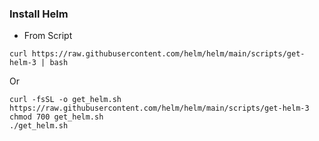### Install Helm

* From Script

```
curl https://raw.githubusercontent.com/helm/helm/main/scripts/get-helm-3 | bash
```

Or

```
curl -fsSL -o get_helm.sh https://raw.githubusercontent.com/helm/helm/main/scripts/get-helm-3
chmod 700 get_helm.sh
./get_helm.sh
```
